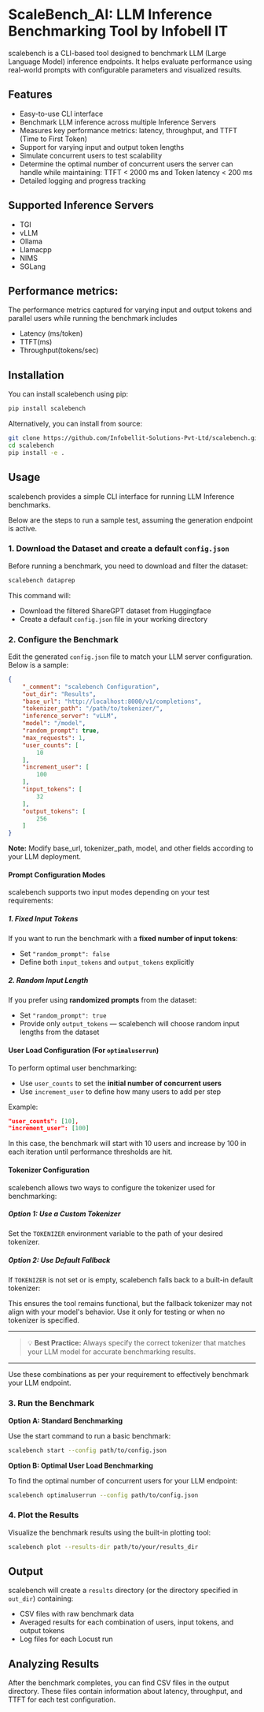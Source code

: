 # ScaleBench_AI: LLM Inference Benchmarking Tool by Infobell IT

scalebench is a CLI-based tool designed to benchmark LLM (Large Language Model) inference endpoints. It helps evaluate performance using real-world prompts with configurable parameters and visualized results.

## Features
- Easy-to-use CLI interface
- Benchmark LLM inference across multiple Inference Servers
- Measures key performance metrics: latency, throughput, and TTFT (Time to First Token)
- Support for varying input and output token lengths
- Simulate concurrent users to test scalability
- Determine the optimal number of concurrent users the server can handle while maintaining: TTFT < 2000 ms and Token latency < 200 ms
- Detailed logging and progress tracking

## Supported Inference Servers
  - TGI
  - vLLM
  - Ollama
  - Llamacpp
  - NIMS
  - SGLang
  
## Performance metrics:

The performance metrics captured for varying input and output tokens and parallel users while running the benchmark includes 
- Latency (ms/token)
- TTFT(ms)
- Throughput(tokens/sec) 

## Installation

You can install scalebench using pip:

```bash
pip install scalebench
```

Alternatively, you can install from source:

```bash
git clone https://github.com/Infobellit-Solutions-Pvt-Ltd/scalebench.git
cd scalebench
pip install -e .
```

## Usage

scalebench provides a simple CLI interface for running LLM Inference benchmarks.

Below are the steps to run a sample test, assuming the generation endpoint is active.

### 1. Download the Dataset and create a default `config.json`

Before running a benchmark, you need to download and filter the dataset:

```bash
scalebench dataprep
```
This command will:
- Download the filtered ShareGPT dataset from Huggingface
- Create a default `config.json` file in your working directory


### 2. Configure the Benchmark

Edit the generated `config.json` file to match your LLM server configuration. Below is a sample:

```json
{
    "_comment": "scalebench Configuration",
    "out_dir": "Results",
    "base_url": "http://localhost:8000/v1/completions",
    "tokenizer_path": "/path/to/tokenizer/",
    "inference_server": "vLLM",
    "model": "/model",
    "random_prompt": true,
    "max_requests": 1,
    "user_counts": [
        10
    ],
    "increment_user": [
        100
    ],
    "input_tokens": [
        32
    ],
    "output_tokens": [
        256
    ]
}

```
**Note:** Modify base_url, tokenizer_path, model, and other fields according to your LLM deployment.

#### Prompt Configuration Modes

scalebench supports two input modes depending on your test requirements:

##### 1. Fixed Input Tokens

If you want to run the benchmark with a **fixed number of input tokens**:

* Set `"random_prompt": false`
* Define both `input_tokens` and `output_tokens` explicitly

##### 2. Random Input Length

If you prefer using **randomized prompts** from the dataset:

* Set `"random_prompt": true`
* Provide only `output_tokens` — scalebench will choose random input lengths from the dataset

#### User Load Configuration (For `optimaluserrun`)

To perform optimal user benchmarking:

* Use `user_counts` to set the **initial number of concurrent users**
* Use `increment_user` to define how many users to add per step

Example:

```json
"user_counts": [10],
"increment_user": [100]
```

In this case, the benchmark will start with 10 users and increase by 100 in each iteration until performance thresholds are hit.

#### Tokenizer Configuration

scalebench allows two ways to configure the tokenizer used for benchmarking:

##### Option 1: Use a Custom Tokenizer

Set the `TOKENIZER` environment variable to the path of your desired tokenizer.

##### Option 2: Use Default Fallback

If `TOKENIZER` is not set or is empty, scalebench falls back to a built-in default tokenizer:

This ensures the tool remains functional, but the fallback tokenizer may not align with your model's behavior. Use it only for testing or when no tokenizer is specified.

---

> 💡 **Best Practice:** Always specify the correct tokenizer that matches your LLM model for accurate benchmarking results.

---

Use these combinations as per your requirement to effectively benchmark your LLM endpoint.


### 3. Run the Benchmark

**Option A: Standard Benchmarking**

Use the start command to run a basic benchmark:

```bash
scalebench start --config path/to/config.json
```

**Option B: Optimal User Load Benchmarking**

To find the optimal number of concurrent users for your LLM endpoint:

```bash
scalebench optimaluserrun --config path/to/config.json
```

### 4. Plot the Results

Visualize the benchmark results using the built-in plotting tool:

```bash
scalebench plot --results-dir path/to/your/results_dir
```

## Output

scalebench will create a `results` directory (or the directory specified in `out_dir`) containing:

- CSV files with raw benchmark data
- Averaged results for each combination of users, input tokens, and output tokens
- Log files for each Locust run

## Analyzing Results

After the benchmark completes, you can find CSV files in the output directory. These files contain information about latency, throughput, and TTFT for each test configuration.
